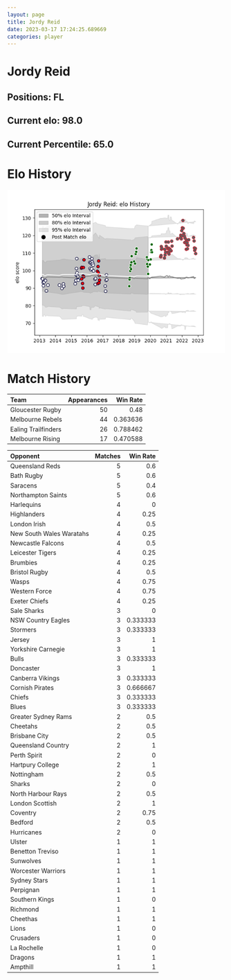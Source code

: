 ```yaml
---  
layout: page  
title: Jordy Reid  
date: 2023-03-17 17:24:25.689669  
categories: player  
---
```

# Jordy Reid

## Positions: FL

## Current elo: 98.0

## Current Percentile: 65.0

# Elo History


![elo history](history_JordyReid.png)
# Match History


| Team                |   Appearances |   Win Rate |
|:--------------------|--------------:|-----------:|
| Gloucester Rugby    |            50 |   0.48     |
| Melbourne Rebels    |            44 |   0.363636 |
| Ealing Trailfinders |            26 |   0.788462 |
| Melbourne Rising    |            17 |   0.470588 |

| Opponent                 |   Matches |   Win Rate |
|:-------------------------|----------:|-----------:|
| Queensland Reds          |         5 |   0.6      |
| Bath Rugby               |         5 |   0.6      |
| Saracens                 |         5 |   0.4      |
| Northampton Saints       |         5 |   0.6      |
| Harlequins               |         4 |   0        |
| Highlanders              |         4 |   0.25     |
| London Irish             |         4 |   0.5      |
| New South Wales Waratahs |         4 |   0.25     |
| Newcastle Falcons        |         4 |   0.5      |
| Leicester Tigers         |         4 |   0.25     |
| Brumbies                 |         4 |   0.25     |
| Bristol Rugby            |         4 |   0.5      |
| Wasps                    |         4 |   0.75     |
| Western Force            |         4 |   0.75     |
| Exeter Chiefs            |         4 |   0.25     |
| Sale Sharks              |         3 |   0        |
| NSW Country Eagles       |         3 |   0.333333 |
| Stormers                 |         3 |   0.333333 |
| Jersey                   |         3 |   1        |
| Yorkshire Carnegie       |         3 |   1        |
| Bulls                    |         3 |   0.333333 |
| Doncaster                |         3 |   1        |
| Canberra Vikings         |         3 |   0.333333 |
| Cornish Pirates          |         3 |   0.666667 |
| Chiefs                   |         3 |   0.333333 |
| Blues                    |         3 |   0.333333 |
| Greater Sydney Rams      |         2 |   0.5      |
| Cheetahs                 |         2 |   0.5      |
| Brisbane City            |         2 |   0.5      |
| Queensland Country       |         2 |   1        |
| Perth Spirit             |         2 |   0        |
| Hartpury College         |         2 |   1        |
| Nottingham               |         2 |   0.5      |
| Sharks                   |         2 |   0        |
| North Harbour Rays       |         2 |   0.5      |
| London Scottish          |         2 |   1        |
| Coventry                 |         2 |   0.75     |
| Bedford                  |         2 |   0.5      |
| Hurricanes               |         2 |   0        |
| Ulster                   |         1 |   1        |
| Benetton Treviso         |         1 |   1        |
| Sunwolves                |         1 |   1        |
| Worcester Warriors       |         1 |   1        |
| Sydney Stars             |         1 |   1        |
| Perpignan                |         1 |   1        |
| Southern Kings           |         1 |   0        |
| Richmond                 |         1 |   1        |
| Cheethas                 |         1 |   1        |
| Lions                    |         1 |   0        |
| Crusaders                |         1 |   0        |
| La Rochelle              |         1 |   0        |
| Dragons                  |         1 |   1        |
| Ampthill                 |         1 |   1        |